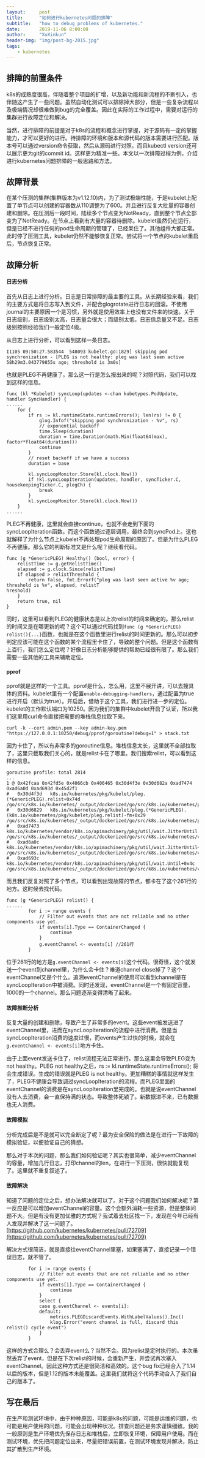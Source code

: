 ```yaml
---
layout:     post
title:      "如何进行kubernetes问题的排障"
subtitle:   "how to debug problems of kubernetes."
date:       2019-11-06 8:00:00
author:     "XuXinkun"
header-img: "img/post-bg-2015.jpg"
tags:
    - kubernetes
---
```


## 排障的前置条件

k8s的成熟度很高，伴随着整个项目的扩增，以及新功能和新流程的不断引入，也伴随这产生了一些问题。虽然自动化测试可以排除掉大部分，但是一些复杂流程以及极端情况却很难做到bug的完全覆盖。因此在实际的工作过程中，需要对运行的集群进行故障定位和解决。

当然，进行排障的前提是对于k8s的流程和概念进行掌握，对于源码有一定的掌握能力，才可以更好的进行。待排障的环境和版本和源代码的版本需要进行匹配。版本号可以通过version命令获取，然后从源码进行对照。而且kubectl version还可以展示更为git的commit id。这样更为精准一些。本文以一次排障过程为例，介绍进行kubernetes问题排障的一般思路和方法。

## 故障背景

在某个压测的集群(集群版本为v1.12.10)内，为了测试极端性能，于是kubelet上配置了单节点可以创建的容器数从110调整为了600。并且进行反复大批量的容器创建和删除。在压测后一段时间，陆续多个节点变为NotReady，直到整个节点全部变为了NotReady。在节点上看到有大量的容器待删除。kubelet虽然仍在运行，但是已经不进行任何的pod生命周期的管理了，已经呆住了。其他组件大都正常。此时停了压测工具，kubelet仍然不能够恢复正常。尝试将一个节点的kubelet重启后，节点恢复正常。

## 故障分析

#### 日志分析

首先从日志上进行分析。日志是日常排障的最主要的工具。从长期经验来看，我们的主要方式是将日志写入到文件，并配合glogrotate进行日志的回滚。不使用journal的主要原因一个是习惯，另外就是使用效率上也没有文件来的快速。关于日志级别，日志级别太高，日志量会很大；而级别太低，日志信息量又不足。日志级别按照经验我们一般定位4级。

从日志上进行分析，可以看到这样一条日志。

```
I1105 09:50:27.583544  548093 kubelet.go:1829] skipping pod synchronization - [PLEG is not healthy: pleg was last seen active 58h29m3.043779855s ago; threshold is 3m0s]
```

也就是PLEG不再健康了。那么这一行是怎么报出来的呢？对照代码，我们可以找到这样的信息。

```
func (kl *Kubelet) syncLoop(updates <-chan kubetypes.PodUpdate, handler SyncHandler) {
......
	for {
		if rs := kl.runtimeState.runtimeErrors(); len(rs) != 0 {
			glog.Infof("skipping pod synchronization - %v", rs)
			// exponential backoff
			time.Sleep(duration)
			duration = time.Duration(math.Min(float64(max), factor*float64(duration)))
			continue
		}
		// reset backoff if we have a success
		duration = base

		kl.syncLoopMonitor.Store(kl.clock.Now())
		if !kl.syncLoopIteration(updates, handler, syncTicker.C, housekeepingTicker.C, plegCh) {
			break
		}
		kl.syncLoopMonitor.Store(kl.clock.Now())
	}
......
```

PLEG不再健康，这里就会直接continue，也就不会走到下面的syncLoopIteration函数。而这个函数通过逐层调用，最终会到syncPod上。这也就解释了为什么节点上kubelet不再处理pod生命周期的原因了。但是为什么PLEG不再健康。那么它的判断标准又是什么呢？继续看代码。

```
func (g *GenericPLEG) Healthy() (bool, error) {
	relistTime := g.getRelistTime()
	elapsed := g.clock.Since(relistTime)
	if elapsed > relistThreshold {
		return false, fmt.Errorf("pleg was last seen active %v ago; threshold is %v", elapsed, relistT
hreshold)
	}
	return true, nil
}
```
同时，这里可以看到PLEG的健康状态是以上次relist的时间来确定的。那么relist的时间又是在哪更新的呢？这个可以通过代码找到`func (g *GenericPLEG) relist(){...}`函数，也就是在这个函数里进行relist的时间更新的。那么可以初步判定应该可能在这个函数的某个流程里卡住了，导致的整个问题。但是这个函数有上百行，我们怎么定位呢？好像日志分析能够提供的帮助已经很有限了。那么我们需要一些其他的工具来辅助定位。

#### pprof

pprof就是这样的一个工具。pprof是什么，怎么用，这里不展开讲，可以去搜具体的资料。kubelet里有一个配置`enable-debugging-handlers`，通过配置为true进行开启（默认为true）。开启后，借助于这个工具，我们进行进一步的定位。kubelet的工作默认端口为10250。因为我们的集群中kubelet开启了认证，所以我们这里用curl命令直接把需要的堆栈信息拉取下来。

```
curl -k --cert admin.pem --key admin-key.pem "https://127.0.0.1:10250/debug/pprof/goroutine?debug=1" > stack.txt
```

因为卡住了，所以有非常多的goroutine信息。堆栈信息太长，这里就不全部拉取了，这里只截取我们关心的，就是relist卡在了哪里。我们搜索relist，可以看到这样的信息。

```
goroutine profile: total 2814
...
1 @ 0x42fcaa 0x42fd5e 0x4066cb 0x406465 0x30d4f3e 0x30d682a 0xad7474 0xad6a0d 0xad693d 0x45d2f1
#	0x30d4f3d	k8s.io/kubernetes/pkg/kubelet/pleg.(*GenericPLEG).relist+0x74d						/go/src/k8s.io/kubernetes/_output/dockerized/go/src/k8s.io/kubernetes/pkg/kubelet/pleg/generic.go:261
#	0x30d6829	k8s.io/kubernetes/pkg/kubelet/pleg.(*GenericPLEG).(k8s.io/kubernetes/pkg/kubelet/pleg.relist)-fm+0x29	/go/src/k8s.io/kubernetes/_output/dockerized/go/src/k8s.io/kubernetes/pkg/kubelet/pleg/generic.go:130
#	0xad7473	k8s.io/kubernetes/vendor/k8s.io/apimachinery/pkg/util/wait.JitterUntil.func1+0x53			/go/src/k8s.io/kubernetes/_output/dockerized/go/src/k8s.io/kubernetes/vendor/k8s.io/apimachinery/pkg/util/wait/wait.go:133
#	0xad6a0c	k8s.io/kubernetes/vendor/k8s.io/apimachinery/pkg/util/wait.JitterUntil+0xbc				/go/src/k8s.io/kubernetes/_output/dockerized/go/src/k8s.io/kubernetes/vendor/k8s.io/apimachinery/pkg/util/wait/wait.go:134
#	0xad693c	k8s.io/kubernetes/vendor/k8s.io/apimachinery/pkg/util/wait.Until+0x4c					/go/src/k8s.io/kubernetes/_output/dockerized/go/src/k8s.io/kubernetes/vendor/k8s.io/apimachinery/pkg/util/wait/wait.go:88
```

而且我们反复对照了多个节点，可以看到出现故障的节点，都卡在了这个261行的地方。这时候去找代码。

```
func (g *GenericPLEG) relist() {
......
		for i := range events {
			// Filter out events that are not reliable and no other components use yet.
			if events[i].Type == ContainerChanged {
				continue
			}
			g.eventChannel <- events[i]	//261行
		}
```

位于261行的地方是`g.eventChannel <- events[i]`这个代码。很奇怪，这个就发送一个event到channel里，为什么会卡住？难道channel close掉了？这个eventChannel又是个什么。追溯eventChannel的使用可以看到channel是在syncLoopIteration中被消费。同时还发现，eventChannel是一个有固定容量，1000的一个channel。那么问题逐渐变得清晰了起来。

#### 故障推断分析

反复大量的创建和删除，导致产生了非常多的event。这些event被发送进了eventChannel里，进而在syncLoopIteration的流程中进行消费。但是当syncLoopIteration消费的速度过慢，而events产生过快的时候，就会在`g.eventChannel <- events[i]`地方卡住。

由于上面event发送卡住了，relist流程无法正常进行。那么这里会导致PLEG变为not healthy。PLEG not healthy之后，rs := kl.runtimeState.runtimeErrors(); 将会生成错误。生成的错误就是PLEG is not healthy。更加糟糕的事情就这样发生了，PLEG不健康会导致调过syncLoopIteration的流程。而PLEG里面的eventChannel的消费是在syncLoopIteration里完成的。也就是说eventChannel没有人去消费，会一直保持满的状态。导致整体死锁了。新数据进不来，已有数据也无人消费。

#### 故障模拟

分析完成后是不是就可以完全断定了呢？最为安全保险的做法是在进行一下故障的模拟验证，以便验证自己的猜想。

那么对于本次的问题，那么我们如何验证呢？其实也很简单，减少eventChannel的容量，增加几行日志，打印channel的len，在进行一下压测，很快就能复现了。这里就不重复叙述了。

#### 故障解决

知道了问题的定位之后，想办法解决就可以了。对于这个问题我们如何解决呢？第一反应是可以增加eventChannel的容量。这个会额外消耗一些资源，但是整体问题不大。但是有没有更加优雅的方式呢？我试着去社区找一下，发现在今年已经有人发现并解决了这一问题了。[https://github.com/kubernetes/kubernetes/pull/72709](https://github.com/kubernetes/kubernetes/pull/72709)

解决方式很简洁，就是直接往eventChannel里塞，如果塞满了，直接记录一个错误日志，就不管了。

```
		for i := range events {
			// Filter out events that are not reliable and no other components use yet.
			if events[i].Type == ContainerChanged {
				continue
			}
			select {
			case g.eventChannel <- events[i]:
			default:
				metrics.PLEGDiscardEvents.WithLabelValues().Inc()
				klog.Error("event channel is full, discard this relist() cycle event")
			}
		}
```

这样的方式合理么？会丢弃event么？当然不会。因为relist是定时执行的。本次虽然丢弃了event，但是在下次relist的时候，会重新产生，并尝试再次塞入eventChannel。因此这种方式还是很简洁和高效的。这个bug fix已经合入了1.14以后的版本，但是1.12的版本未能覆盖。这里我们就将这个代码手动合入了我们自己的版本了。

## 写在最后

在生产和测试环境中，由于种种原因，可能是k8s的问题，可能是运维的问题，也可能是用户使用的问题，可能会出现种种状况。排查问题还是务求谨慎细致。我的一般原则是生产环境优先保存日志和堆栈后，立即恢复环境，保障用户使用。而在测试环境，优先把问题定位出来，尽量把错误前置，在测试环境发现并解决，防止其扩散到生产环境。

